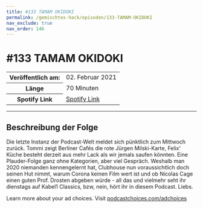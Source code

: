 ```yaml
---
title: #133 TAMAM OKIDOKI
permalink: /gemischtes-hack/episoden/133-TAMAM-OKIDOKI
nav_exclude: true
nav_order: 146
---
```


# #133 TAMAM OKIDOKI
<table class="resp-table dcf-table dcf-table-responsive dcf-table-bordered dcf-table-striped dcf-w-100%">
                    <tbody>
                        <tr>
                            <th scope="row">Veröffentlich am:</th>
                            <td data-label="Veröffentlich am:">02. Februar 2021</td>
                        </tr>
                        <tr>
                            <th scope="row">Länge </th>
                            <td data-label="Länge ">70 Minuten</td>
                        </tr><tr>
                                <th scope="row">Spotify Link</th>
                                <td data-label="Spotify Link"><a href="https://open.spotify.com/episode/1aYriOTWOmWW65IUaYFmYO">Spotify Link</a></td>
                            </tr></tbody>
                </table>

***

## Beschreibung der Folge

<div>
<p>Die letzte Instanz der Podcast-Welt meldet sich pünktlich zum Mittwoch zurück. Tommi zeigt Berliner Cafés die rote Jürgen Milski-Karte, Felix' Küche besteht derzeit aus mehr Lack als wir jemals saufen könnten. Eine Plauder-Folge ganz ohne Kategorien, aber viel Gespräch. Weshalb man 2020 niemanden kennengelernt hat, Clubhouse nun voraussichtlich doch seinen Hut nimmt, warum Corona keinen Film wert ist und ob Nicolas Cage einen guten Prof. Drosten abgeben würde - all das und vielmehr seht ihr dienstags auf Kabel1 Classics, bzw, nein, hört ihr in diesem Podcast. Liebs.</p><p> </p><p>Learn more about your ad choices. Visit <a href="https://podcastchoices.com/adchoices">podcastchoices.com/adchoices</a></p>  
</div>

